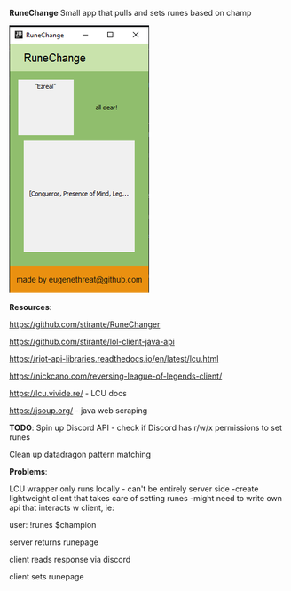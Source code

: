**RuneChange**
Small app that pulls and sets runes based on champ

![demo image](https://github.com/eugenethreat/RuneChange/blob/main/resources/runechanger_gui1.png)

**Resources**: 

https://github.com/stirante/RuneChanger

https://github.com/stirante/lol-client-java-api

https://riot-api-libraries.readthedocs.io/en/latest/lcu.html

https://nickcano.com/reversing-league-of-legends-client/

https://lcu.vivide.re/ - LCU docs 

https://jsoup.org/ - java web scraping 

**TODO**: 
Spin up Discord API - check if Discord has r/w/x permissions to set runes 

Clean up datadragon pattern matching 

**Problems**:

LCU wrapper only runs locally - can't be entirely server side 
-create lightweight client that takes care of setting runes 
-might need to write own api that interacts w client, ie: 

user: !runes $champion 

server returns runepage 

client reads response via discord 

client sets runepage 



